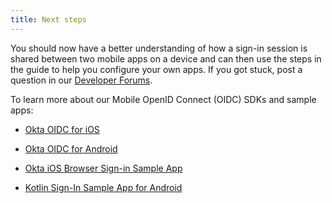 ```yaml
---
title: Next steps
---
```

You should now have a better understanding of how a sign-in session is shared between two mobile apps on a device and can then use the steps in the guide to help you configure your own apps. If you got stuck, post a question in our [Developer Forums](https://devforum.okta.com).

To learn more about our Mobile OpenID Connect (OIDC) SDKs and sample apps:

- [Okta OIDC for iOS](https://github.com/okta/okta-oidc-ios)

- [Okta OIDC for Android](https://github.com/okta/okta-oidc-android)

- [Okta iOS Browser Sign-in Sample App](https://github.com/okta/samples-ios/tree/master/browser-sign-in)

- [Kotlin Sign-In Sample App for Android](https://github.com/okta/samples-android/tree/master/sign-in-kotlin)